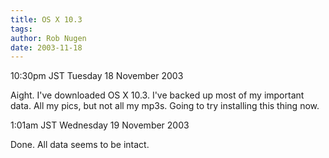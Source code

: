 ```yaml
---
title: OS X 10.3
tags: 
author: Rob Nugen
date: 2003-11-18
---
```


<p class=date>10:30pm JST Tuesday 18 November 2003</p>

<p>Aight.  I've downloaded OS X 10.3.  I've backed up most of my
important data.  All my pics, but not all my mp3s.  Going to try
installing this thing now.</p>

<p class=date>1:01am JST Wednesday 19 November 2003</p>

<p>Done.  All data seems to be intact.</p>
